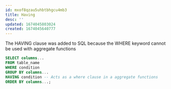 ```yaml
---
id: mxof8qzau5uhbtbhgcu4mb3
title: Having
desc: ''
updated: 1674045803024
created: 1674045640777
---
```


The HAVING clause was added to SQL because the WHERE keyword cannot be used with aggregate functions

```Sql
SELECT columns...
FROM table_name
WHERE condition
GROUP BY columns...
HAVING condition -- Acts as a where clause in a aggregate functions
ORDER BY columns...;
```
